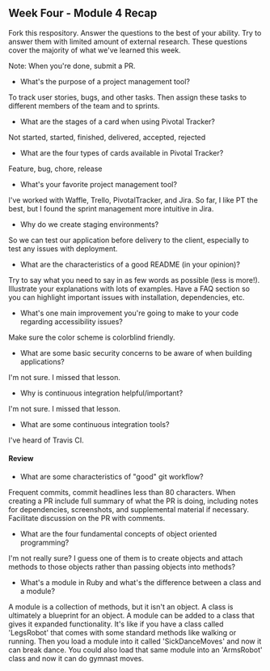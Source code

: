## Week Four - Module 4 Recap

Fork this respository. Answer the questions to the best of your ability. Try to answer them with limited amount of external research. These questions cover the majority of what we've learned this week. 

Note: When you're done, submit a PR. 

* What's the purpose of a project management tool?

To track user stories, bugs, and other tasks. Then assign these tasks to different members of the team and to sprints.

* What are the stages of a card when using Pivotal Tracker?

Not started, started, finished, delivered, accepted, rejected

* What are the four types of cards available in Pivotal Tracker?

Feature, bug, chore, release

* What's your favorite project management tool?

I've worked with Waffle, Trello, PivotalTracker, and Jira. So far, I like PT the best, but I found the sprint management more intuitive in Jira.

* Why do we create staging environments?

So we can test our application before delivery to the client, especially to test any issues with deployment.

* What are the characteristics of a good README (in your opinion)?

Try to say what you need to say in as few words as possible (less is more!). Illustrate your explanations with lots of examples. Have a FAQ section so you can highlight important issues with installation, dependencies, etc.

* What's one main improvement you're going to make to your code regarding accessibility issues?

Make sure the color scheme is colorblind friendly.

* What are some basic security concerns to be aware of when building applications?

I'm not sure. I missed that lesson.

* Why is continuous integration helpful/important?

I'm not sure. I missed that lesson.

* What are some continuous integration tools?

I've heard of Travis CI.

#### Review  

* What are some characteristics of "good" git workflow?

Frequent commits, commit headlines less than 80 characters. When creating a PR include full summary of what the PR is doing, including notes for dependencies, screenshots, and supplemental material if necessary. Facilitate discussion on the PR with comments.

* What are the four fundamental concepts of object oriented programming?

I'm not really sure? I guess one of them is to create objects and attach methods to those objects rather than passing objects into methods?

* What's a module in Ruby and what's the difference between a class and a module?

A module is a collection of methods, but it isn't an object. A class is ultimately a blueprint for an object. A module can be added to a class that gives it expanded functionality. It's like if you have a class called 'LegsRobot' that comes with some standard methods like walking or running. Then you load a module into it called 'SickDanceMoves' and now it can break dance. You could also load that same module into an 'ArmsRobot' class and now it can do gymnast moves.
